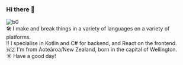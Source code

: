 ### Hi there 👋
![b0](https://img.shields.io/badge/rating-a%20solid%206%20out%20of%2010-ff69b4)     
🛠 I make and break things in a variety of languages on a variety of platforms.  
‼️ I specialise in Kotlin and C# for backend, and React on the frontend.   
🇳🇿 I'm from Aoteāroa/New Zealand, born in the capital of Wellington.  
☀️ Have a good day!
